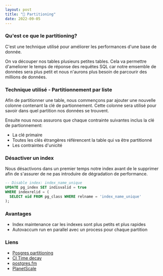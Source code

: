 ```yaml
---
layout: post
title: "🐘 Partitioning"
date: 2022-09-05
---
```


### Qu'est ce que le partitioning?

C'est une technique utilisé pour améliorer les performances d'une base de donnée.

On va découper nos tables plusieurs petites tables. Cela va permettre
d'ameliorer le temps de réponse des requêtes SQL car notre emsemble de données sera plus
petit et nous n'aurons plus besoin de parcourir des millions de données.

### Technique utilisé - Partitionnement par liste

Afin de partitionner une table, nous commençons par ajouter une nouvelle colonne contenant la clé de partionnement. Cette colonne sera utilisé pour savoir dans quel partition nos données se trouvent.

Ensuite nous nous assurons que chaque contrainte suivantes inclus la clé de partionnement:

- La clé primaire
- Toutes les clés étrangères référencent la table qui va être partitionné
- Les contraintes d'unicité

### Désactiver un index

Nous désactivons dans un premier temps notre index avant de le supprimer afin de s'assurer de ne pas introduire de dégradation de performance.

```sql
-- Disable index: index_name_unique
UPDATE pg_index SET indisvalid = true
WHERE indexrelid = (
  SELECT oid FROM pg_class WHERE relname = 'index_name_unique'
);
```

### Avantages

- Index maintenance car les indexes sont plus petits et plus rapides
- Autovaccum run en parallel avec un process pour chaque partition

### Liens

- [Posgres partitioning](https://www.postgresql.org/docs/current/ddl-partitioning.html)
- [CI Time decay](https://docs.gitlab.com/ee/architecture/blueprints/ci_data_decay/pipeline_partitioning.html)
- [postgres.fm](https://postgres.fm/episodes/partitioning)
- [PlanetScale](https://planetscale.com/learn/articles/sharding-vs-partitioning-whats-the-difference#what-is-partitioning-)
